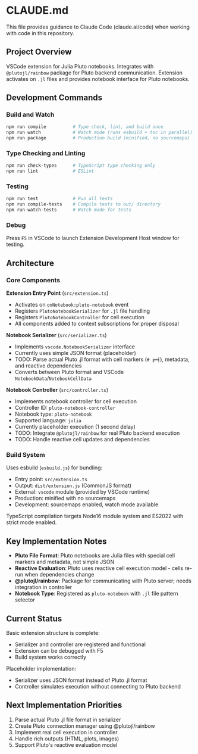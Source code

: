 # CLAUDE.md

This file provides guidance to Claude Code (claude.ai/code) when working with code in this repository.

## Project Overview

VSCode extension for Julia Pluto notebooks. Integrates with `@plutojl/rainbow` package for Pluto backend communication. Extension activates on `.jl` files and provides notebook interface for Pluto notebooks.

## Development Commands

### Build and Watch
```bash
npm run compile          # Type check, lint, and build once
npm run watch            # Watch mode (runs esbuild + tsc in parallel)
npm run package          # Production build (minified, no sourcemaps)
```

### Type Checking and Linting
```bash
npm run check-types      # TypeScript type checking only
npm run lint             # ESLint
```

### Testing
```bash
npm run test             # Run all tests
npm run compile-tests    # Compile tests to out/ directory
npm run watch-tests      # Watch mode for tests
```

### Debug
Press `F5` in VSCode to launch Extension Development Host window for testing.

## Architecture

### Core Components

**Extension Entry Point** (`src/extension.ts`)
- Activates on `onNotebook:pluto-notebook` event
- Registers `PlutoNotebookSerializer` for `.jl` file handling
- Registers `PlutoNotebookController` for cell execution
- All components added to context subscriptions for proper disposal

**Notebook Serializer** (`src/serializer.ts`)
- Implements `vscode.NotebookSerializer` interface
- Currently uses simple JSON format (placeholder)
- TODO: Parse actual Pluto .jl format with cell markers (`# ╔═╡`), metadata, and reactive dependencies
- Converts between Pluto format and VSCode `NotebookData`/`NotebookCellData`

**Notebook Controller** (`src/controller.ts`)
- Implements notebook controller for cell execution
- Controller ID: `pluto-notebook-controller`
- Notebook type: `pluto-notebook`
- Supported language: `julia`
- Currently placeholder execution (1 second delay)
- TODO: Integrate `@plutojl/rainbow` for real Pluto backend execution
- TODO: Handle reactive cell updates and dependencies

### Build System

Uses esbuild (`esbuild.js`) for bundling:
- Entry point: `src/extension.ts`
- Output: `dist/extension.js` (CommonJS format)
- External: `vscode` module (provided by VSCode runtime)
- Production: minified with no sourcemaps
- Development: sourcemaps enabled, watch mode available

TypeScript compilation targets Node16 module system and ES2022 with strict mode enabled.

## Key Implementation Notes

- **Pluto File Format**: Pluto notebooks are Julia files with special cell markers and metadata, not simple JSON
- **Reactive Evaluation**: Pluto uses reactive cell execution model - cells re-run when dependencies change
- **@plutojl/rainbow**: Package for communicating with Pluto server; needs integration in controller
- **Notebook Type**: Registered as `pluto-notebook` with `.jl` file pattern selector

## Current Status

Basic extension structure is complete:
- Serializer and controller are registered and functional
- Extension can be debugged with F5
- Build system works correctly

Placeholder implementation:
- Serializer uses JSON format instead of Pluto .jl format
- Controller simulates execution without connecting to Pluto backend

## Next Implementation Priorities

1. Parse actual Pluto .jl file format in serializer
2. Create Pluto connection manager using @plutojl/rainbow
3. Implement real cell execution in controller
4. Handle rich outputs (HTML, plots, images)
5. Support Pluto's reactive evaluation model
